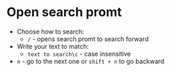 #                  Open search promt

- Choose how to search:
    - `/` - opens search promt to search forward
- Write your text to match:
    - `text to search\c` - case insensitive
- `n` - go to the next one or `shift + n` to go backward